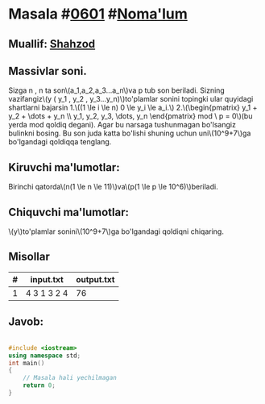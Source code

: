 
<h1>Masala #<a href="https://robocontest.uz/tasks/0601">0601</a> #<a href="https://robocontest.uz/tasks?category=1">Noma'lum</a></h1>
<h2> Muallif: <a href="https://robocontest.uz/profile/shahzod1207">Shahzod</a></h2>
<h2>Massivlar soni.</h2>
<p>Sizga n , n ta son\(a_1,a_2,a_3...a_n\)va p tub son beriladi. Sizning vazifangiz\(y ( y_1 , y_2 , y_3...y_n)\)to'plamlar sonini topingki ular quyidagi shartlarni bajarsin
1.\((1 \le i \le n) 0 \le y_i \le a_i.\)
2.\(\begin{pmatrix} y_1 + y_2 + \dots + y_n \\ y_1, y_2, y_3, \dots, y_n \end{pmatrix} mod \ p = 0\)(bu yerda mod qoldiq degani). Agar bu narsaga tushunmagan bo'lsangiz bulinkni bosing.
Bu son juda katta bo'lishi shuning uchun uni\(10^9+7\)ga bo'lgandagi qoldiqqa tenglang.</p>
<h2>Kiruvchi ma'lumotlar:</h2>
<p>Birinchi qatorda\(n(1 \le n \le 11)\)va\(p(1 \le p \le 10^6)\)beriladi.</p>
<h2>Chiquvchi ma'lumotlar:</h2>
<p>\(y\)to'plamlar sonini\(10^9+7\)ga bo'lgandagi qoldiqni chiqaring.</p>
<h2>Misollar</h2>
<table>
    <thead>
        <tr>
            <th>#</th>
            <th>input.txt</th>
            <th>output.txt</th>
        </tr>
    </thead>
    <tbody>
            <tr>
                <td>1</td>
                <td>4 3
1 3 2 4</td>
                <td>76</td>
            </tr>
    </tbody>
    </table>
    
<h2>Javob:</h2>

######
```cpp
#include <iostream>
using namespace std;
int main()
{
    // Masala hali yechilmagan
    return 0;
}
```
